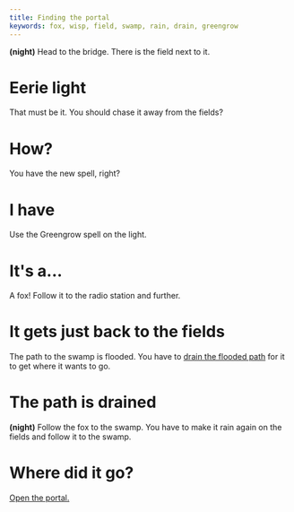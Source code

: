 ```yaml
---
title: Finding the portal
keywords: fox, wisp, field, swamp, rain, drain, greengrow
---
```


**(night)** Head to the bridge. There is the field next to it.

# Eerie light
That must be it. You should chase it away from the fields?

# How?
You have the new spell, right?

# I have
Use the Greengrow spell on the light.

# It's a...
A fox! Follow it to the radio station and further.

# It gets just back to the fields
The path to the swamp is flooded.
You have to [drain the flooded path](120-drain.md) for it to get where it wants to go.

# The path is drained
**(night)** Follow the fox to the swamp. You have to make it rain again on the fields and follow it to the swamp.

# Where did it go?
[Open the portal.](020-open-portal.md)
